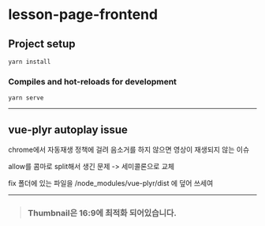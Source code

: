 # lesson-page-frontend

## Project setup
```
yarn install
```

### Compiles and hot-reloads for development
```
yarn serve
```

***

## vue-plyr autoplay issue

chrome에서 자동재생 정책에 걸려 음소거를 하지 않으면 영상이 재생되지 않는 이슈

allow를 콤마로 split해서 생긴 문제 -> 세미콜론으로 교체

fix 폴더에 있는 파일을 /node_modules/vue-plyr/dist 에 덮어 쓰세여

***

> ### Thumbnail은 16:9에 최적화 되어있습니다.